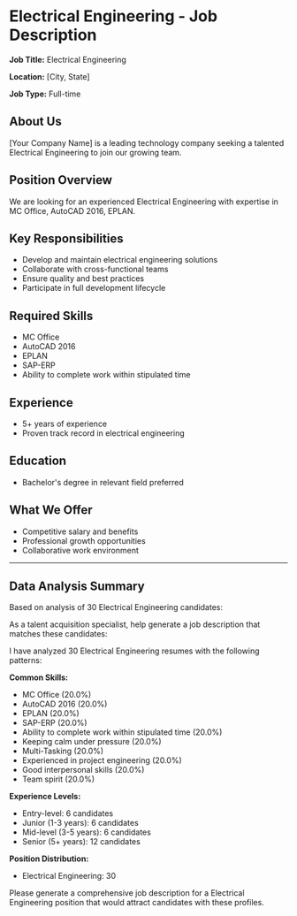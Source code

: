 # Electrical Engineering - Job Description

**Job Title:** Electrical Engineering

**Location:** [City, State]

**Job Type:** Full-time

## About Us

[Your Company Name] is a leading technology company seeking a talented Electrical Engineering to join our growing team.

## Position Overview

We are looking for an experienced Electrical Engineering with expertise in MC Office, AutoCAD 2016, EPLAN.

## Key Responsibilities

- Develop and maintain electrical engineering solutions
- Collaborate with cross-functional teams
- Ensure quality and best practices
- Participate in full development lifecycle

## Required Skills

- MC Office
- AutoCAD 2016
- EPLAN
- SAP-ERP
- Ability to complete work within stipulated time

## Experience

- 5+ years of experience
- Proven track record in electrical engineering

## Education

- Bachelor's degree in relevant field preferred

## What We Offer

- Competitive salary and benefits
- Professional growth opportunities
- Collaborative work environment

---

## Data Analysis Summary

Based on analysis of 30 Electrical Engineering candidates:

As a talent acquisition specialist, help generate a job description that matches these candidates:

I have analyzed 30 Electrical Engineering resumes with the following patterns:

**Common Skills:**
- MC Office (20.0%)
- AutoCAD 2016 (20.0%)
- EPLAN (20.0%)
- SAP-ERP (20.0%)
- Ability to complete work within stipulated time (20.0%)
- Keeping calm under pressure (20.0%)
- Multi-Tasking (20.0%)
- Experienced in project engineering (20.0%)
- Good interpersonal skills (20.0%)
- Team spirit (20.0%)

**Experience Levels:**
- Entry-level: 6 candidates
- Junior (1-3 years): 6 candidates
- Mid-level (3-5 years): 6 candidates
- Senior (5+ years): 12 candidates

**Position Distribution:**
- Electrical Engineering: 30

Please generate a comprehensive job description for a Electrical Engineering position that would attract candidates with these profiles.
